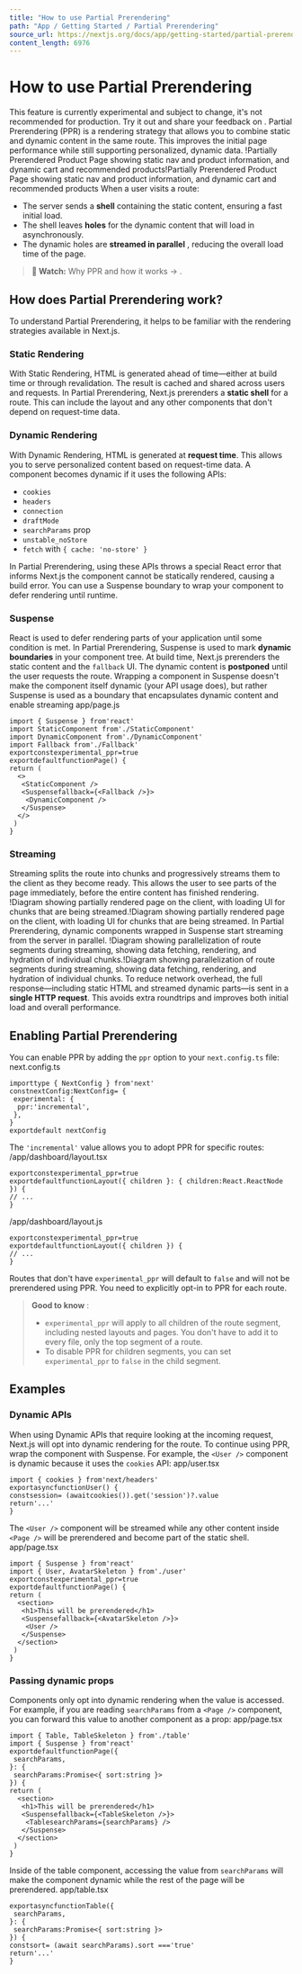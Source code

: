 ```yaml
---
title: "How to use Partial Prerendering"
path: "App / Getting Started / Partial Prerendering"
source_url: https://nextjs.org/docs/app/getting-started/partial-prerendering
content_length: 6976
---
```


# How to use Partial Prerendering
This feature is currently experimental and subject to change, it's not recommended for production. Try it out and share your feedback on .
Partial Prerendering (PPR) is a rendering strategy that allows you to combine static and dynamic content in the same route. This improves the initial page performance while still supporting personalized, dynamic data.
!Partially Prerendered Product Page showing static nav and product information, and dynamic cart and recommended products!Partially Prerendered Product Page showing static nav and product information, and dynamic cart and recommended products
When a user visits a route:
  * The server sends a **shell** containing the static content, ensuring a fast initial load.
  * The shell leaves **holes** for the dynamic content that will load in asynchronously.
  * The dynamic holes are **streamed in parallel** , reducing the overall load time of the page.


> **🎥 Watch:** Why PPR and how it works → .
## How does Partial Prerendering work?
To understand Partial Prerendering, it helps to be familiar with the rendering strategies available in Next.js.
### Static Rendering
With Static Rendering, HTML is generated ahead of time—either at build time or through revalidation. The result is cached and shared across users and requests.
In Partial Prerendering, Next.js prerenders a **static shell** for a route. This can include the layout and any other components that don't depend on request-time data.
### Dynamic Rendering
With Dynamic Rendering, HTML is generated at **request time**. This allows you to serve personalized content based on request-time data.
A component becomes dynamic if it uses the following APIs:
  * `cookies`
  * `headers`
  * `connection`
  * `draftMode`
  * `searchParams` prop
  * `unstable_noStore`
  * `fetch` with `{ cache: 'no-store' }`


In Partial Prerendering, using these APIs throws a special React error that informs Next.js the component cannot be statically rendered, causing a build error. You can use a Suspense boundary to wrap your component to defer rendering until runtime.
### Suspense
React is used to defer rendering parts of your application until some condition is met.
In Partial Prerendering, Suspense is used to mark **dynamic boundaries** in your component tree.
At build time, Next.js prerenders the static content and the `fallback` UI. The dynamic content is **postponed** until the user requests the route.
Wrapping a component in Suspense doesn't make the component itself dynamic (your API usage does), but rather Suspense is used as a boundary that encapsulates dynamic content and enable streaming
app/page.js
```
import { Suspense } from'react'
import StaticComponent from'./StaticComponent'
import DynamicComponent from'./DynamicComponent'
import Fallback from'./Fallback'
exportconstexperimental_ppr=true
exportdefaultfunctionPage() {
return (
  <>
   <StaticComponent />
   <Suspensefallback={<Fallback />}>
    <DynamicComponent />
   </Suspense>
  </>
 )
}
```

### Streaming
Streaming splits the route into chunks and progressively streams them to the client as they become ready. This allows the user to see parts of the page immediately, before the entire content has finished rendering.
!Diagram showing partially rendered page on the client, with loading UI for chunks that are being streamed.!Diagram showing partially rendered page on the client, with loading UI for chunks that are being streamed.
In Partial Prerendering, dynamic components wrapped in Suspense start streaming from the server in parallel.
!Diagram showing parallelization of route segments during streaming, showing data fetching, rendering, and hydration of individual chunks.!Diagram showing parallelization of route segments during streaming, showing data fetching, rendering, and hydration of individual chunks.
To reduce network overhead, the full response—including static HTML and streamed dynamic parts—is sent in a **single HTTP request**. This avoids extra roundtrips and improves both initial load and overall performance.
## Enabling Partial Prerendering
You can enable PPR by adding the `ppr` option to your `next.config.ts` file:
next.config.ts
```
importtype { NextConfig } from'next'
constnextConfig:NextConfig= {
 experimental: {
  ppr:'incremental',
 },
}
exportdefault nextConfig
```

The `'incremental'` value allows you to adopt PPR for specific routes:
/app/dashboard/layout.tsx
```
exportconstexperimental_ppr=true
exportdefaultfunctionLayout({ children }: { children:React.ReactNode }) {
// ...
}
```

/app/dashboard/layout.js
```
exportconstexperimental_ppr=true
exportdefaultfunctionLayout({ children }) {
// ...
}
```

Routes that don't have `experimental_ppr` will default to `false` and will not be prerendered using PPR. You need to explicitly opt-in to PPR for each route.
> **Good to know** :
>   * `experimental_ppr` will apply to all children of the route segment, including nested layouts and pages. You don't have to add it to every file, only the top segment of a route.
>   * To disable PPR for children segments, you can set `experimental_ppr` to `false` in the child segment.
> 

## Examples
### Dynamic APIs
When using Dynamic APIs that require looking at the incoming request, Next.js will opt into dynamic rendering for the route. To continue using PPR, wrap the component with Suspense. For example, the `<User />` component is dynamic because it uses the `cookies` API:
app/user.tsx
```
import { cookies } from'next/headers'
exportasyncfunctionUser() {
constsession= (awaitcookies()).get('session')?.value
return'...'
}
```

The `<User />` component will be streamed while any other content inside `<Page />` will be prerendered and become part of the static shell.
app/page.tsx
```
import { Suspense } from'react'
import { User, AvatarSkeleton } from'./user'
exportconstexperimental_ppr=true
exportdefaultfunctionPage() {
return (
  <section>
   <h1>This will be prerendered</h1>
   <Suspensefallback={<AvatarSkeleton />}>
    <User />
   </Suspense>
  </section>
 )
}
```

### Passing dynamic props
Components only opt into dynamic rendering when the value is accessed. For example, if you are reading `searchParams` from a `<Page />` component, you can forward this value to another component as a prop:
app/page.tsx
```
import { Table, TableSkeleton } from'./table'
import { Suspense } from'react'
exportdefaultfunctionPage({
 searchParams,
}: {
 searchParams:Promise<{ sort:string }>
}) {
return (
  <section>
   <h1>This will be prerendered</h1>
   <Suspensefallback={<TableSkeleton />}>
    <TablesearchParams={searchParams} />
   </Suspense>
  </section>
 )
}
```

Inside of the table component, accessing the value from `searchParams` will make the component dynamic while the rest of the page will be prerendered.
app/table.tsx
```
exportasyncfunctionTable({
 searchParams,
}: {
 searchParams:Promise<{ sort:string }>
}) {
constsort= (await searchParams).sort ==='true'
return'...'
}
```

